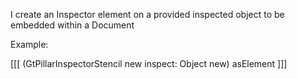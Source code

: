 I create an Inspector element on a provided inspected object to be embedded within a Document

Example:

[[[
	(GtPillarInspectorStencil new inspect: Object new) asElement
]]]